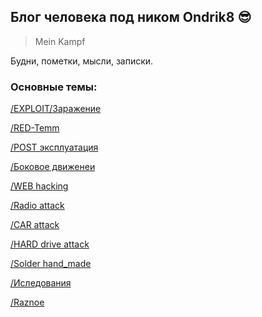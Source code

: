 ## Блог человека под ником Ondrik8 :sunglasses:
>Mein Kampf

Будни, пометки, мысли, записки.

### Основные темы:
[/EXPLOIT/Заражение](https://github.com/Ondrik8/blog.github.io/edit/master/README.md)

[/RED-Temm](https://github.com/Ondrik8/blog.github.io/edit/master/README.md)

[/POST эксплуатация](https://github.com/Ondrik8/blog.github.io/edit/master/README.md)

[/Боковое движенеи](https://github.com/Ondrik8/blog.github.io/edit/master/README.md)

[/WEB hacking](https://github.com/Ondrik8/blog.github.io/edit/master/README.md)

[/Radio attack](https://github.com/Ondrik8/blog.github.io/edit/master/README.md)

[/CAR attack](https://github.com/Ondrik8/blog.github.io/edit/master/README.md)

[/HARD drive attack](https://github.com/Ondrik8/blog.github.io/edit/master/README.md)

[/Solder hand_made](https://github.com/Ondrik8/blog.github.io/edit/master/README.md)

[/Иследования](https://github.com/Ondrik8/blog.github.io/edit/master/README.md)

[/Raznoe](https://github.com/Ondrik8/blog.github.io/edit/master/README.md)
